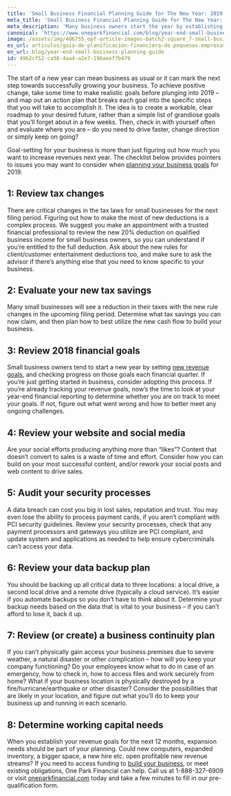 ```yaml
---
title: 'Small Business Financial Planning Guide for The New Year: 2019 Version'
meta_title: 'Small Business Financial Planning Guide for The New Year: 2019 Version'
meta_description: 'Many business owners start the year by establishing goals in the last couple months of the previous year. Our guide will help you set your business for success for the year to come.'
canonical: 'https://www.oneparkfinancial.com/blog/year-end-small-business-planning-guide'
image: /assets/img/406755_opf-article-images-batch2-square_7-small-business-financial-planning-guide-for-the-new-year.png
es_url: articulos/guia-de-planificacion-financiera-de-pequenas-empresas-para-el-ano-nuevo
en_url: blog/year-end-small-business-planning-guide
id: 49b2cf52-ca58-4aa4-a2e7-196aeef7b479
---
```

The start of a new year can mean business as usual or it can mark the next step towards successfully growing your business. To achieve positive change, take some time to make realistic goals before plunging into 2019 – and map out an action plan that breaks each goal into the specific steps that you will take to accomplish it. The idea is to create a workable, clear roadmap to your desired future, rather than a simple list of grandiose goals that you’ll forget about in a few weeks. Then, check in with yourself often and evaluate where you are – do you need to drive faster, change direction or simply keep on going?

Goal-setting for your business is more than just figuring out how much you want to increase revenues next year. The checklist below provides pointers to issues you may want to consider when [planning your business goals](https://www.oneparkfinancial.com/blog/prep-business-success-2017) for 2019. 

## **1: Review tax changes**  

There are critical changes in the tax laws for small businesses for the next filing period. Figuring out how to make the most of new deductions is a complex process. We suggest you make an appointment with a trusted financial professional to review the new 20% deduction on qualified business income for small business owners, so you can understand if you’re entitled to the full deduction. Ask about the new rules for client/customer entertainment deductions too, and make sure to ask the advisor if there’s anything else that you need to know specific to your business. 

## **2: Evaluate your new tax savings** 

Many small businesses will see a reduction in their taxes with the new rule changes in the upcoming filing period. Determine what tax savings you can now claim, and then plan how to best utilize the new cash flow to build your business. 

## **3: Review 2018 financial goals** 

Small business owners tend to start a new year by setting [new revenue goals](https://www.oneparkfinancial.com/pre-qualification), and checking progress on those goals each financial quarter. If you’re just getting started in business, consider adopting this process. If you’re already tracking your revenue goals, now’s the time to look at your year-end financial reporting to determine whether you are on track to meet your goals. If not, figure out what went wrong and how to better meet any ongoing challenges. 

## **4: Review your website and social media** 

Are your social efforts producing anything more than “likes”? Content that doesn’t convert to sales is a waste of time and effort. Consider how you can build on your most successful content, and/or rework your social posts and web content to drive sales. 

## **5: Audit your security processes** 

A data breach can cost you big in lost sales, reputation and trust. You may even lose the ability to process payment cards, if you aren’t compliant with PCI security guidelines. Review your security processes, check that any payment processors and gateways you utilize are PCI compliant, and update system and applications as needed to help ensure cybercriminals can’t access your data. 

## **6: Review your data backup plan** 

You should be backing up all critical data to three locations: a local drive, a second local drive and a remote drive (typically a cloud service). It’s easier if you automate backups so you don’t have to think about it. Determine your backup needs based on the data that is vital to your business – if you can’t afford to lose it, back it up. 

## **7: Review (or create) a business continuity plan** 

If you can’t physically gain access your business premises due to severe weather, a natural disaster or other complication – how will you keep your company functioning? Do your employees know what to do in case of an emergency, how to check in, how to access files and work securely from home? What if your business location is physically destroyed by a fire/hurricane/earthquake or other disaster? Consider the possibilities that are likely in your location, and figure out what you’ll do to keep your business up and running in each scenario.

## **8: Determine working capital needs** 

When you establish your revenue goals for the next 12 months, expansion needs should be part of your planning. Could new computers, expanded inventory, a bigger space, a new hire etc. open profitable new revenue streams? If you need to access funding to [build your business](https://www.oneparkfinancial.com/faq), or meet existing obligations, One Park Financial can help. Call us at 1-888-327-6909 or visit [oneparkfinancial.com](https://www.oneparkfinancial.com/) today and take a few minutes to fill in our pre-qualification form.